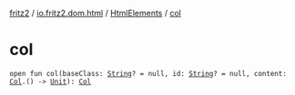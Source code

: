 [fritz2](../../index.md) / [io.fritz2.dom.html](../index.md) / [HtmlElements](index.md) / [col](./col.md)

# col

`open fun col(baseClass: `[`String`](https://kotlinlang.org/api/latest/jvm/stdlib/kotlin/-string/index.html)`? = null, id: `[`String`](https://kotlinlang.org/api/latest/jvm/stdlib/kotlin/-string/index.html)`? = null, content: `[`Col`](../-col/index.md)`.() -> `[`Unit`](https://kotlinlang.org/api/latest/jvm/stdlib/kotlin/-unit/index.html)`): `[`Col`](../-col/index.md)